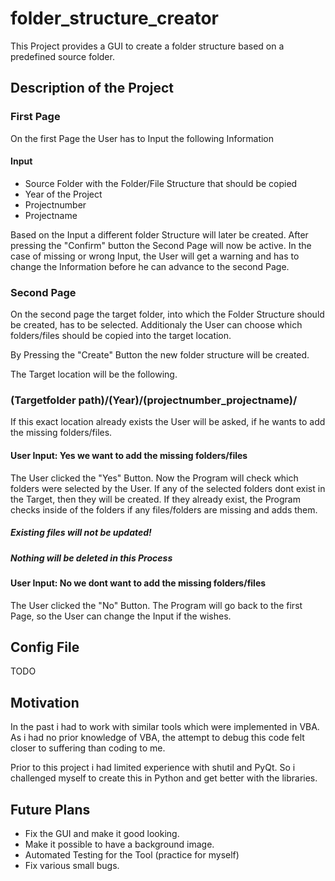 # folder_structure_creator
This Project provides a GUI to create a folder structure based on a predefined source folder.


## Description of the Project

### First Page
On the first Page the User has to Input the following Information

#### Input
- Source Folder with the Folder/File Structure that should be copied
- Year of the Project
- Projectnumber
- Projectname

Based on the Input a different folder Structure will later be created.
After pressing the "Confirm" button the Second Page will now be active. 
In the case of missing or wrong Input, the User will get a warning and has to change the Information
before he can advance to the second Page. 


### Second Page

On the second page the target folder, into which the Folder Structure should be created, has to be selected.
Additionaly the User can choose which folders/files should be copied into the target location.

By Pressing the "Create" Button the new folder structure will be created.

The Target location will be the following.

### (Targetfolder path)/(Year)/(projectnumber_projectname)/

If this exact location already exists the User will be asked, if he wants to add the missing folders/files.

#### User Input: Yes we want to add the missing folders/files
The User clicked the "Yes" Button. Now the Program will check which folders were selected by the User.
If any of the selected folders dont exist in the Target, then they will be created.
If they already exist, the Program checks inside of the folders if any files/folders are missing and adds them.

##### Existing files will not be updated!
##### Nothing will be deleted in this Process

#### User Input: No we dont want to add the missing folders/files
The User clicked the "No" Button. The Program will go back to the first Page, so the User can change the Input if the wishes. 


## Config File
TODO


## Motivation 
In the past i had to work with similar tools which were implemented in VBA.
As i had no prior knowledge of VBA, the attempt to debug this code 
felt closer to suffering than coding to me.

Prior to this project i had limited experience with shutil and PyQt. 
So i challenged myself to create this in Python and get better with the libraries. 


## Future Plans
- Fix the GUI and make it good looking.
- Make it possible to have a background image.
- Automated Testing for the Tool (practice for myself)
- Fix various small bugs. 
